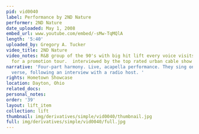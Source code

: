 ```yaml
---
pid: vid0040
label: Performance by 2ND Nature
performer: 2ND Nature
date_uploaded: May 1, 2008
embed_url: www.youtube.com/embed/-sMw-TqMQlA
length: '5:40'
uploaded_by: Gregory A. Tucker
video_title: 2ND Nature
video_notes: R&B group of the 90's with big hit lift every voice visits, Dayton, Ohio
  for a promotion tour.  interviewed by the top rated urban cable show Hometown Showcase.
narrative: 'Four-part harmony. Live, acapella performance. They sing only the first
  verse, following an interview with a radio host. '
rights: Hometown Showcase
location: Dayton, Ohio
related_docs: 
personal_notes: 
order: '39'
layout: lift_item
collection: lift
thumbnail: img/derivatives/simple/vid0040/thumbnail.jpg
full: img/derivatives/simple/vid0040/full.jpg
---
```

